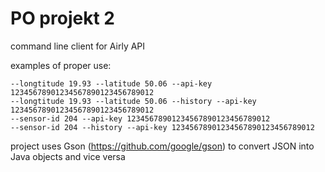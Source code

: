 # PO projekt 2

command line client for Airly API

examples of proper use:
```
--longtitude 19.93 --latitude 50.06 --api-key 12345678901234567890123456789012
--longtitude 19.93 --latitude 50.06 --history --api-key 12345678901234567890123456789012
--sensor-id 204 --api-key 12345678901234567890123456789012
--sensor-id 204 --history --api-key 12345678901234567890123456789012
```
project uses Gson (https://github.com/google/gson) to convert JSON into Java objects and vice versa
